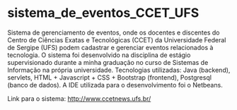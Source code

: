 ﻿# sistema_de_eventos_CCET_UFS
Sistema de gerenciamento de eventos, onde os docentes e discentes do Centro de Ciências Exatas e Tecnológicas (CCET) da Universidade Federal de Sergipe (UFS) podem cadastrar e gerenciar eventos relacionados à tecnologia. O sistema foi desenvolvido na disciplina de estágio supervisionado durante a minha graduação no curso de Sistemas de Informação na própria universidade. Tecnologias utilizadas: Java (backend), servlets, HTML + Javascript + CSS + Bootstrap (frontend), Postgresql (banco de dados). A IDE utilizada para o desenvolvimento foi o Netbeans.

Link para o sistema: http://www.ccetnews.ufs.br/
